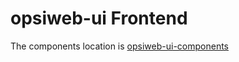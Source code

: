 # opsiweb-ui Frontend
The components location is [opsiweb-ui-components](https://gitlab.uib.gmbh/uib/opsiweb-ui-components)
